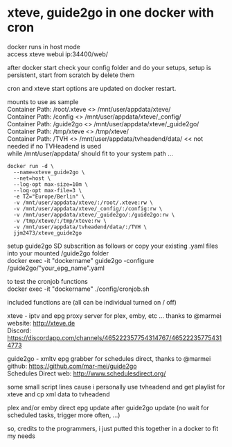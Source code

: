 # xteve, guide2go in one docker with cron

docker runs in host mode \
access xteve webui ip:34400/web/

after docker start check your config folder and do your setups, setup is persistent, start from scratch by delete them

cron and xteve start options are updated on docker restart.

mounts to use as sample \
Container Path: /root/.xteve <> /mnt/user/appdata/xteve/ \
Container Path: /config <> /mnt/user/appdata/xteve/_config/ \
Container Path: /guide2go <> /mnt/user/appdata/xteve/_guide2go/ \
Container Path: /tmp/xteve <> /tmp/xteve/ \
Container Path: /TVH <> /mnt/user/appdata/tvheadend/data/ << not needed if no TVHeadend is used \
while /mnt/user/appdata/ should fit to your system path ...

```
docker run -d \
  --name=xteve_guide2go \
  --net=host \
  --log-opt max-size=10m \
  --log-opt max-file=3 \
  -e TZ="Europe/Berlin" \
  -v /mnt/user/appdata/xteve/:/root/.xteve:rw \
  -v /mnt/user/appdata/xteve/_config/:/config:rw \
  -v /mnt/user/appdata/xteve/_guide2go/:/guide2go:rw \
  -v /tmp/xteve/:/tmp/xteve:rw \
  -v /mnt/user/appdata/tvheadend/data/:/TVH \
  jjm2473/xteve_guide2go
```

setup guide2go SD subscrition as follows or copy your existing .yaml files into your mounted /guide2go folder \
docker exec -it "dockername" guide2go -configure /guide2go/"your_epg_name".yaml

to test the cronjob functions \
docker exec -it "dockername" ./config/cronjob.sh

included functions are (all can be individual turned on / off)

xteve - iptv and epg proxy server for plex, emby, etc ... thanks to @marmei \
website: http://xteve.de \
Discord: https://discordapp.com/channels/465222357754314767/465222357754314773

guide2go - xmltv epg grabber for schedules direct, thanks to @marmei \
github: https://github.com/mar-mei/guide2go \
Schedules Direct web: http://www.schedulesdirect.org/

some small script lines cause i personally use tvheadend and get playlist for xteve and cp xml data to tvheadend

plex and/or emby direct epg update after guide2go update (no wait for scheduled tasks, trigger more often, ...)

so, credits to the programmers, i just putted this together in a docker to fit my needs
